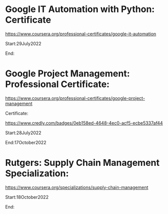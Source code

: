 # Google IT Automation with Python: Certificate

https://www.coursera.org/professional-certificates/google-it-automation

Start:29July2022

End:


# Google Project Management: Professional Certificate:

https://www.coursera.org/professional-certificates/google-project-management

Certificate:

https://www.credly.com/badges/0eb158ed-4648-4ec0-acf5-ecbe5337af44

Start:28July2022

End:17October2022

# Rutgers: Supply Chain Management Specialization:

https://www.coursera.org/specializations/supply-chain-management

Start:18October2022

End:



